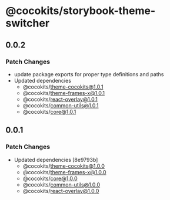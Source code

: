 # @cocokits/storybook-theme-switcher

## 0.0.2

### Patch Changes

- update package exports for proper type definitions and paths
- Updated dependencies
  - @cocokits/theme-cocokits@1.0.1
  - @cocokits/theme-frames-x@1.0.1
  - @cocokits/react-overlay@1.0.1
  - @cocokits/common-utils@1.0.1
  - @cocokits/core@1.0.1

## 0.0.1

### Patch Changes

- Updated dependencies [8e9793b]
  - @cocokits/theme-cocokits@1.0.0
  - @cocokits/theme-frames-x@1.0.0
  - @cocokits/core@1.0.0
  - @cocokits/common-utils@1.0.0
  - @cocokits/react-overlay@1.0.0
